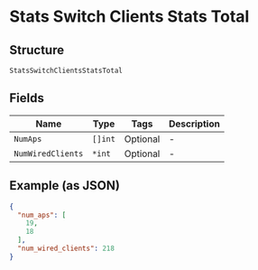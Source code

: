 
# Stats Switch Clients Stats Total

## Structure

`StatsSwitchClientsStatsTotal`

## Fields

| Name | Type | Tags | Description |
|  --- | --- | --- | --- |
| `NumAps` | `[]int` | Optional | - |
| `NumWiredClients` | `*int` | Optional | - |

## Example (as JSON)

```json
{
  "num_aps": [
    19,
    18
  ],
  "num_wired_clients": 218
}
```


